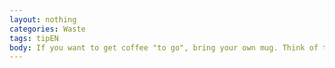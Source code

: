 ```yaml
---
layout: nothing
categories: Waste
tags: tipEN
body: If you want to get coffee "to go", bring your own mug. Think of the number of paper cups that can be saved this way.
---
```

